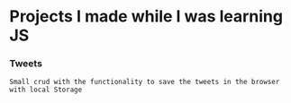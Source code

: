 

# Projects  I made while I was learning JS


### Tweets
    Small crud with the functionality to save the tweets in the browser with local Storage